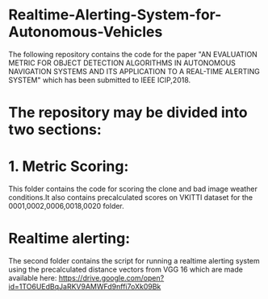 # Realtime-Alerting-System-for-Autonomous-Vehicles
The following repository contains the code for the paper "AN EVALUATION METRIC FOR OBJECT DETECTION ALGORITHMS IN AUTONOMOUS NAVIGATION SYSTEMS AND ITS APPLICATION TO A REAL-TIME ALERTING SYSTEM" which has been submitted to IEEE ICIP,2018.

# The repository may be divided into two sections:
# 1. Metric Scoring:
This folder contains the code for scoring the clone and bad image weather conditions.It also contains precalculated scores on VKITTI dataset for the 0001,0002,0006,0018,0020 folder.

# Realtime alerting: 
The second folder contains the script for running a realtime alerting system using the precalculated distance vectors from VGG 16 which are made available here:
https://drive.google.com/open?id=1TO6UEdBqJaRKV9AMWFd9nffi7oXk09Bk

